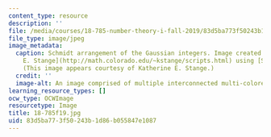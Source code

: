 ```yaml
---
content_type: resource
description: ''
file: /media/courses/18-785-number-theory-i-fall-2019/83d5ba773f50243b1d86b055847e1087_18-785f19.jpg
file_type: image/jpeg
image_metadata:
  caption: Schmidt arrangement of the Gaussian integers. Image created by [Katherine
    E. Stange](http://math.colorado.edu/~kstange/scripts.html) using [Sage](http://www.sagemath.org/).
    (This image appears courtesy of Katherine E. Stange.)
  credit: ''
  image-alt: An image comprised of multiple interconnected multi-colored circles.
learning_resource_types: []
ocw_type: OCWImage
resourcetype: Image
title: 18-785f19.jpg
uid: 83d5ba77-3f50-243b-1d86-b055847e1087
---
```

